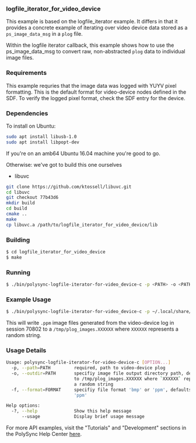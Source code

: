 ### logfile_iterator_for_video_device

This example is based on the logfile_iterator example. It differs in that it provides a concrete example of iterating over video device data stored as a `ps_image_data_msg` in a `plog` file.

Within the logfile iterator callback, this example shows how to use the ps_image_data_msg to convert raw, non-abstracted `plog` data to
individual image files.

### Requirements

This example requries that the image data was logged with YUYV pixel formatting. This is the default format for video-device nodes defined in the SDF. To verify the logged pixel format, check the SDF entry for the device.

### Dependencies

To install on Ubuntu:

```bash
sudo apt install libusb-1.0
sudo apt install libpopt-dev
```
If you're on an amb64 Ubuntu 16.04 machine you're good to go.

Otherwise: we've got to build this one ourselves
- libuvc
```bash
git clone https://github.com/ktossell/libuvc.git
cd libuvc
git checkout 77b43d6
mkdir build
cd build
cmake ..
make
cp libuvc.a /path/to/logfile_iterator_for_video_device/lib
```

### Building

```bash
$ cd logfile_iterator_for_video_device
$ make
```

### Running
```bash
$ ./bin/polysync-logfile-iterator-for-video_device-c -p <PATH> -o <PATH> -f <FORMAT>
```
### Example Usage
```bash
$ ./bin/polysync-logfile-iterator-for-video_device-c -p ~/.local/share/polysync/rnr_logs/70802/video-device.1688895556945937.plog
```
This will write `.ppm` image files generated from the video-device log in session 70802 to a `/tmp/plog_images.XXXXXX` where `XXXXXX` represents a random string.

### Usage Details
```bash
Usage: polysync-logfile-iterator-for-video-device-c [OPTION...]
  -p, --path=PATH         required, path to video-device plog
  -o, --outdir=PATH       specifiy image file output directory path, defaults
                          to /tmp/plog_images.XXXXXX where `XXXXXX` represents
                          a random string
  -f, --format=FORMAT     specifiy file format 'bmp' or 'ppm', defaults to
                          'ppm'

Help options:
  -?, --help              Show this help message
      --usage             Display brief usage message
```

For more API examples, visit the "Tutorials" and "Development" sections in the PolySync Help Center [here](http://docs.polysync.io/articles/).
